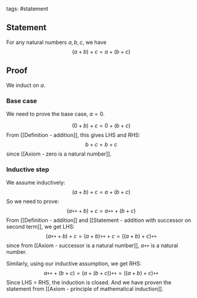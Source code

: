 tags: #statement 

## Statement

For any natural numbers $a, b, c$, we have $$(a + b) + c = a + (b + c)$$
## Proof
We induct on $a$.

### Base case

We need to prove the base case, $a = 0$.

$$(0 + b) + c = 0 + (b + c)$$
From [[Definition - addition]], this gives LHS and RHS:
$$b + c = b + c$$
since [[Axiom - zero is a natural number]].

### Inductive step

We assume inductively:
$$(a + b) + c = a + (b + c)$$
So we need to prove:
$$(a\texttt{++} + b) + c = a\texttt{++} + (b + c)$$
From [[Definition - addition]] and [[Statement - addition with successor on second term]], we get LHS:
$$(a\texttt{++} + b) + c  = (a + b)\texttt{++} + c = ((a + b) + c)\texttt{++}$$
since from [[Axiom - successor is a natural number]], $a\texttt{++}$ is a natural number.

Similarly, using our inductive assumption, we get RHS:
$$a\texttt{++} + (b + c) = (a + (b + c))\texttt{++} = ((a + b) + c)\texttt{++} $$
Since LHS $=$ RHS, the induction is closed. And we have proven the statement from [[Axiom - principle of mathematical induction]].
